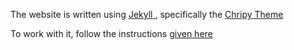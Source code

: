 The website is written using [ Jekyll ](https://jekyllrb.com/), specifically the [ Chripy Theme ](https://github.com/cotes2020/jekyll-theme-chirpy)

To work with it, follow the instructions [given here](https://github.com/cotes2020/jekyll-theme-chirpy/wiki) 
